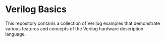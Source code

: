 # Verilog Basics

This repository contains a collection of Verilog examples that demonstrate various features and concepts of the Verilog hardware description language.
